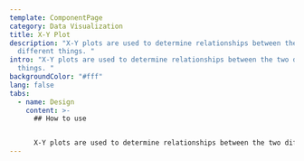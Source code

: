 ```yaml
---
template: ComponentPage
category: Data Visualization
title: X-Y Plot
description: "X-Y plots are used to determine relationships between the two
  different things. "
intro: "X-Y plots are used to determine relationships between the two different
  things. "
backgroundColor: "#fff"
lang: false
tabs:
  - name: Design
    content: >-
      ## How to use


      X-Y plots are used to determine relationships between the two different things. The x-axis is used to measure one event (or variable) and the y-axis is used to measure the other. If both variables increase at the same time, they have a positive relationship. If one variable decreases while the other increases, they have a negative relationship. Sometimes the variables don't follow any pattern and have no relationship.
---
```

